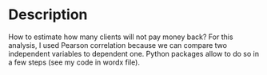 # Description
How to estimate how many clients will not pay money back? For this analysis, I used Pearson correlation because we can compare two independent variables to dependent one. Python packages allow to do so in a few steps (see my code in wordx file). 
